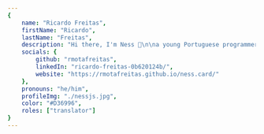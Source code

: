 ```yaml
---
{
	name: "Ricardo Freitas",
	firstName: "Ricardo",
	lastName: "Freitas",
	description: "Hi there, I'm Ness 👋\n\na young Portuguese programmer and gamer in my free time.",
	socials: {
		github: "rmotafreitas",
		linkedIn: "ricardo-freitas-0b620124b/",
		website: "https://rmotafreitas.github.io/ness.card/"
	},
	pronouns: "he/him",
	profileImg: "./nessjs.jpg",
	color: "#D36996",
	roles: ["translator"]
}
---
```

